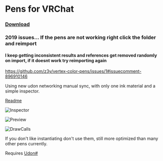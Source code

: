 # Pens for VRChat
### [Download](https://github.com/z3y/vertex-color-pens/archive/refs/heads/main.zip)
### 2019 issues... If the pens are not working right click the folder and reimport
#### I keep getting inconsistent results and references get removed randomly on import, if it doesnt work try reimporting again
https://github.com/z3y/vertex-color-pens/issues/1#issuecomment-896910146


Using new udon networking manual sync, with only one ink material and a simple inspector.

[Readme](https://github.com/z3y/vertex-color-pens/blob/main/readme.txt)

![Inspector](https://i.imgur.com/RmLG0mO.png)

![Preview](https://i.imgur.com/CvJOy5f.png)


![DrawCalls](https://i.imgur.com/unOwaKy.png)

If you don't like instantiating don't use them, still more optimized than many other pens currently.

Requires [Udon#](https://github.com/MerlinVR/UdonSharp)
